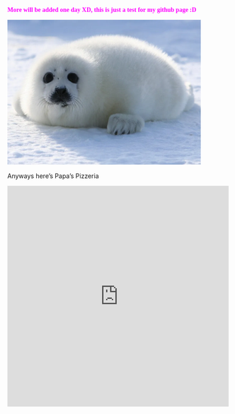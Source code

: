 <p><span style="font-family: verdana; color: #ff00ff;"><strong>More will be added one day XD, this is just a test for my github page :D</strong></span></p>
<p><img class="post__image align-right" src="https://raw.githubusercontent.com/meowseal/meowseal.github.io/2c37ecdc46d9a32e59cdbdaef3fb403463a0f586/harp-seal-pup.webp" alt="" width="437" height="328"></p>
<p>Anyways here’s Papa’s Pizzeria</p>

<embed src="https://papaspizzeria.io/papas-pizzeria.embed" width="500" height="500">
